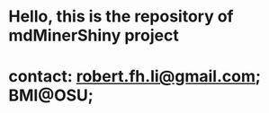 # Hello, this is the repository of mdMinerShiny project
# contact: robert.fh.li@gmail.com; BMI@OSU;
